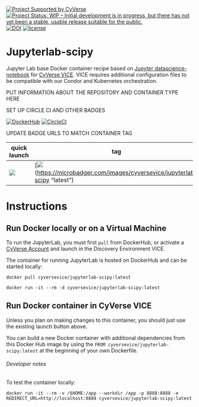 [![Project Supported by CyVerse](https://img.shields.io/badge/Supported%20by-CyVerse-blue.svg)](https://learning.cyverse.org/projects/vice/en/latest/) [![Project Status: WIP – Initial development is in progress, but there has not yet been a stable, usable release suitable for the public.](https://www.repostatus.org/badges/latest/wip.svg)](https://www.repostatus.org/#wip) [![DOI](https://zenodo.org/badge/DOI/10.5281/zenodo.3246932.svg)](https://doi.org/10.5281/zenodo.3246932) [![license](https://img.shields.io/badge/license-GPLv3-blue.svg)](https://opensource.org/licenses/GPL-3.0)  

# Jupyterlab-scipy

Jupyter Lab base Docker container recipe based on [Jupyter datascience-notebook](https://hub.docker.com/r/jupyter/scipy-notebook) for [CyVerse VICE](https://cyverse-visual-interactive-computing-environment.readthedocs-hosted.com/en/latest/index.html). VICE requires additional configuration files to be compatible with our Condor and Kubernetes orchestration. 

PUT INFORMATION ABOUT THE REPOSITORY AND CONTAINER TYPE HERE

SET UP CIRCLE CI AND OTHER BADGES
  
[![DockerHub](https://img.shields.io/badge/DockerHub-brightgreen.svg?style=popout&logo=Docker)](https://hub.docker.com/r/cyversevice/rstudio-base) [![CircleCI](https://circleci.com/gh/cyverse-vice/rstudio-base.svg?style=svg)](https://circleci.com/gh/cyverse-vice/jupyterlab-scipy) 

UPDATE BADGE URLS TO MATCH CONTAINER TAG

quick launch | tag | size | metrics | build | status |  
------------ | --- | ---- | ------- | ------|--------|
<a href="https://de.cyverse.org/de/?type=quick-launch&quick-launch-id=19f6a94b-71b6-4034-a7a5-40f7bea0b85b&app-id=75773c76-8ee1-11e9-907f-008cfa5ae621" target="_blank"><img src="https://de.cyverse.org/Powered-By-CyVerse-blue.svg"></a> | [![](https://images.microbadger.com/badges/version/cyversevice/jupyterlab-scipy.svg)(https://microbadger.com/images/cyversevice/jupyterlab-scipy “latest”) |  [![](https://images.microbadger.com/badges/image/cyversevice/jupyterlab-scipy.svg)(https://microbadger.com/images/cyversevice/jupyterlab-scipy “latest”) | [![](https://img.shields.io/docker/pulls/cyversevice/jupyterlab-scipy.svg)](https://hub.docker.com/r/cyversevice/jupyterlab-scipy)  |  [![](https://img.shields.io/docker/cloud/automated/cyversevice/jupyterlab-scipy.svg)](https://hub.docker.com/r/cyversevice/jupyterlab-scipy/builds) | [![](https://img.shields.io/docker/build/cyversevice/jupyterlab-scipy.svg)](https://cloud.docker.com/u/cyversevice/repository/docker/cyversevice/jupyterlab-scipy)

# Instructions


## Run Docker locally or on a Virtual Machine

To run the JupyterLab, you must first `pull` from DockerHub, or activate a [CyVerse Account](https://user.cyverse.org/services/mine) and launch in the Discovery Environment VICE.

The container for running JupyterLab is hosted on DockerHub and can be started locally:


```
docker pull cyversevice/jupyterlab-scipy:latest
```

```
docker run -it --rm -d cyversevice/jupyterlab-scipy:latest
```

## Run Docker container in CyVerse VICE

Unless you plan on making changes to this container, you should just use the existing launch button above.

You can build a new Docker container with additional dependencies from this Docker Hub image by using the `FROM cyversevice/jupyterlab-scipy:latest` at the beginning of your own Dockerfile.

###### Developer notes

To test the container locally:

```
docker run -it --rm -v /$HOME:/app --workdir /app -p 8888:8888 -e REDIRECT_URL=http://localhost:8888 cyversevice/jupyterlab-scipy:latest
```

